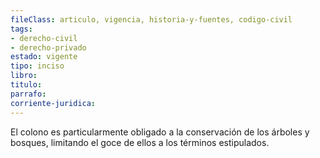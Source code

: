 ```yaml
---
fileClass: articulo, vigencia, historia-y-fuentes, codigo-civil
tags:
- derecho-civil
- derecho-privado
estado: vigente
tipo: inciso
libro:
titulo:
parrafo:
corriente-juridica:
---
```

El colono es particularmente obligado a la conservación de los árboles y bosques, limitando el goce de ellos a los términos estipulados.